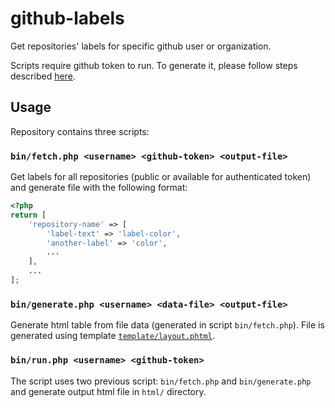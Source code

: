 # github-labels

Get repositories' labels for specific github user or organization.

Scripts require github token to run. To generate it, please follow steps
described [here](https://help.github.com/articles/creating-a-personal-access-token-for-the-command-line/#creating-a-token).

## Usage

Repository contains three scripts:

### `bin/fetch.php <username> <github-token> <output-file>`

Get labels for all repositories (public or available for authenticated token)
and generate file with the following format:
```php
<?php
return [
    'repository-name' => [
        'label-text' => 'label-color',
        'another-label' => 'color',
        ...
    ],
    ...
];
```

### `bin/generate.php <username> <data-file> <output-file>`

Generate html table from file data (generated in script `bin/fetch.php`).
File is generated using template
[`template/layout.phtml`](template/layout.phtml).

### `bin/run.php <username> <github-token>`

The script uses two previous script: `bin/fetch.php` and `bin/generate.php`
and generate output html file in `html/` directory.
